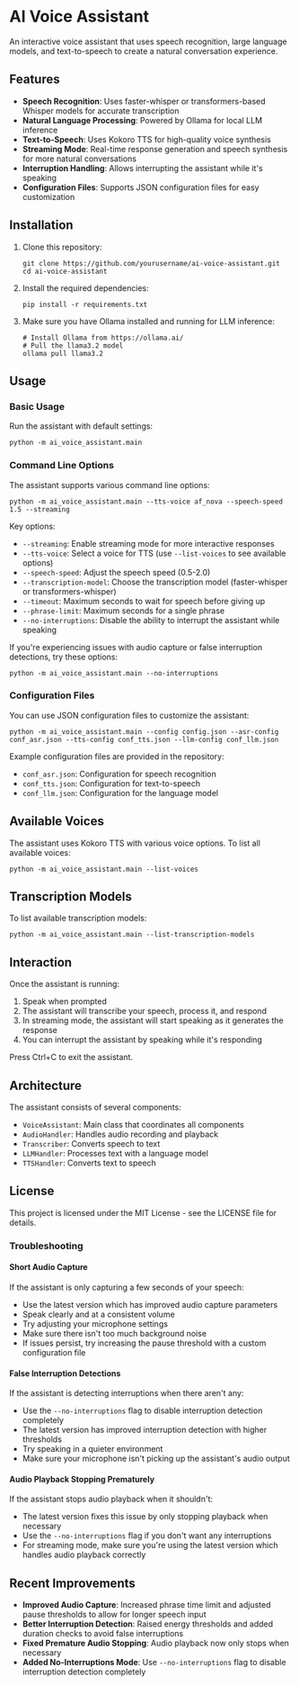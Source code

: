 # AI Voice Assistant

An interactive voice assistant that uses speech recognition, large language models, and text-to-speech to create a natural conversation experience.

## Features

- **Speech Recognition**: Uses faster-whisper or transformers-based Whisper models for accurate transcription
- **Natural Language Processing**: Powered by Ollama for local LLM inference
- **Text-to-Speech**: Uses Kokoro TTS for high-quality voice synthesis
- **Streaming Mode**: Real-time response generation and speech synthesis for more natural conversations
- **Interruption Handling**: Allows interrupting the assistant while it's speaking
- **Configuration Files**: Supports JSON configuration files for easy customization

## Installation

1. Clone this repository:

   ```
   git clone https://github.com/yourusername/ai-voice-assistant.git
   cd ai-voice-assistant
   ```

2. Install the required dependencies:

   ```
   pip install -r requirements.txt
   ```

3. Make sure you have Ollama installed and running for LLM inference:

   ```
   # Install Ollama from https://ollama.ai/
   # Pull the llama3.2 model
   ollama pull llama3.2
   ```

## Usage

### Basic Usage

Run the assistant with default settings:

```
python -m ai_voice_assistant.main
```

### Command Line Options

The assistant supports various command line options:

```
python -m ai_voice_assistant.main --tts-voice af_nova --speech-speed 1.5 --streaming
```

Key options:

- `--streaming`: Enable streaming mode for more interactive responses
- `--tts-voice`: Select a voice for TTS (use `--list-voices` to see available options)
- `--speech-speed`: Adjust the speech speed (0.5-2.0)
- `--transcription-model`: Choose the transcription model (faster-whisper or transformers-whisper)
- `--timeout`: Maximum seconds to wait for speech before giving up
- `--phrase-limit`: Maximum seconds for a single phrase
- `--no-interruptions`: Disable the ability to interrupt the assistant while speaking

If you're experiencing issues with audio capture or false interruption detections, try these options:

```
python -m ai_voice_assistant.main --no-interruptions
```

### Configuration Files

You can use JSON configuration files to customize the assistant:

```
python -m ai_voice_assistant.main --config config.json --asr-config conf_asr.json --tts-config conf_tts.json --llm-config conf_llm.json
```

Example configuration files are provided in the repository:

- `conf_asr.json`: Configuration for speech recognition
- `conf_tts.json`: Configuration for text-to-speech
- `conf_llm.json`: Configuration for the language model

## Available Voices

The assistant uses Kokoro TTS with various voice options. To list all available voices:

```
python -m ai_voice_assistant.main --list-voices
```

## Transcription Models

To list available transcription models:

```
python -m ai_voice_assistant.main --list-transcription-models
```

## Interaction

Once the assistant is running:

1. Speak when prompted
2. The assistant will transcribe your speech, process it, and respond
3. In streaming mode, the assistant will start speaking as it generates the response
4. You can interrupt the assistant by speaking while it's responding

Press Ctrl+C to exit the assistant.

## Architecture

The assistant consists of several components:

- `VoiceAssistant`: Main class that coordinates all components
- `AudioHandler`: Handles audio recording and playback
- `Transcriber`: Converts speech to text
- `LLMHandler`: Processes text with a language model
- `TTSHandler`: Converts text to speech

## License

This project is licensed under the MIT License - see the LICENSE file for details.

### Troubleshooting

#### Short Audio Capture

If the assistant is only capturing a few seconds of your speech:

- Use the latest version which has improved audio capture parameters
- Speak clearly and at a consistent volume
- Try adjusting your microphone settings
- Make sure there isn't too much background noise
- If issues persist, try increasing the pause threshold with a custom configuration file

#### False Interruption Detections

If the assistant is detecting interruptions when there aren't any:

- Use the `--no-interruptions` flag to disable interruption detection completely
- The latest version has improved interruption detection with higher thresholds
- Try speaking in a quieter environment
- Make sure your microphone isn't picking up the assistant's audio output

#### Audio Playback Stopping Prematurely

If the assistant stops audio playback when it shouldn't:

- The latest version fixes this issue by only stopping playback when necessary
- Use the `--no-interruptions` flag if you don't want any interruptions
- For streaming mode, make sure you're using the latest version which handles audio playback correctly

## Recent Improvements

- **Improved Audio Capture**: Increased phrase time limit and adjusted pause thresholds to allow for longer speech input
- **Better Interruption Detection**: Raised energy thresholds and added duration checks to avoid false interruptions
- **Fixed Premature Audio Stopping**: Audio playback now only stops when necessary
- **Added No-Interruptions Mode**: Use `--no-interruptions` flag to disable interruption detection completely
